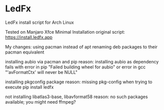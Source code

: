 # LedFx
LedFx install script for Arch Linux

Tested on Manjaro Xfce Minimal Installation
original script: https://install.ledfx.app

My changes:
  using pacman instead of apt
  renaming deb packages to their pacman equivalent
  
  installing aubio via pacman and pip
    reason: installing aubio as dependency fails with error in pip "Failed building wheel for aubio" or error in gcc "'avFormatCtx' will never be NULL"
  
  installing pkgconfig package
    reason: missing pkg-config when trying to execute pip install ledfx
  
  not installing libatlas3-base, libavformat58
    reason: no such packages available; you might need ffmpeg?
  

